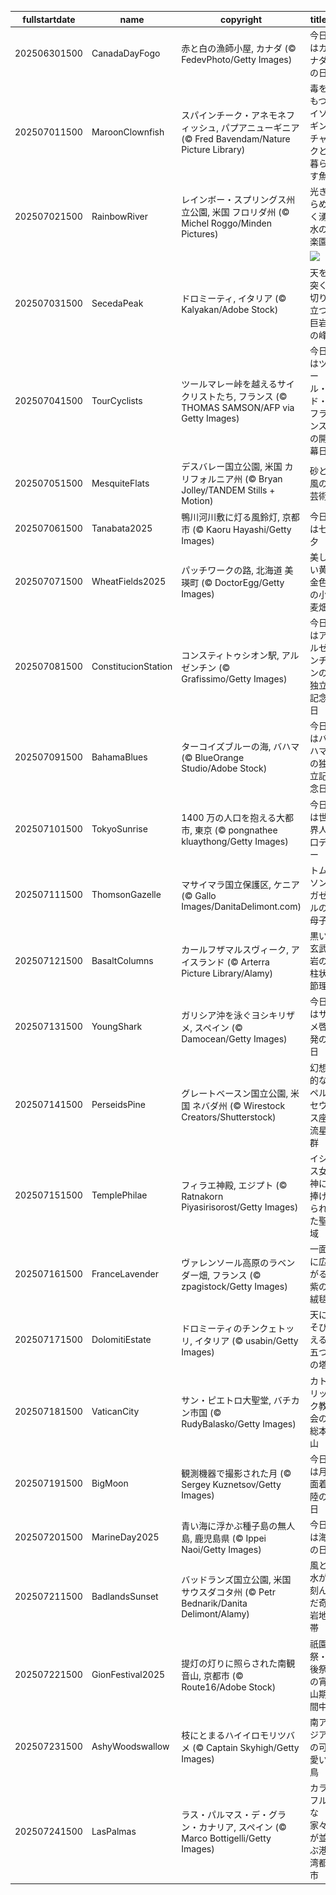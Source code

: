 |fullstartdate|name|copyright|title|image|
|--|--|--|--|--|
202506301500|CanadaDayFogo|赤と白の漁師小屋, カナダ (© FedevPhoto/Getty Images)|今日はカナダの日|![](/ja-JP/2025/07/202506301500CanadaDayFogo.jpg)|
202507011500|MaroonClownfish|スパインチーク・アネモネフィッシュ, パプアニューギニア (© Fred Bavendam/Nature Picture Library)|毒をもつイソギンチャクと暮らす魚|![](/ja-JP/2025/07/202507011500MaroonClownfish.jpg)|
202507021500|RainbowRiver|レインボー・スプリングス州立公園, 米国 フロリダ州 (© Michel Roggo/Minden Pictures)|光きらめく湧水の楽園|![](/ja-JP/2025/07/202507021500RainbowRiver.jpg)|
||||![](/ja-JP/2025/07/.jpg)|
202507031500|SecedaPeak|ドロミーティ, イタリア (© Kalyakan/Adobe Stock)|天を突く切り立つ巨岩の峰|![](/ja-JP/2025/07/202507031500SecedaPeak.jpg)|
202507041500|TourCyclists|ツールマレー峠を越えるサイクリストたち, フランス (© THOMAS SAMSON/AFP via Getty Images)|今日はツール・ド・フランスの開幕日|![](/ja-JP/2025/07/202507041500TourCyclists.jpg)|
202507051500|MesquiteFlats|デスバレー国立公園, 米国 カリフォルニア州 (© Bryan Jolley/TANDEM Stills + Motion)|砂と風の芸術|![](/ja-JP/2025/07/202507051500MesquiteFlats.jpg)|
202507061500|Tanabata2025|鴨川河川敷に灯る風鈴灯, 京都市 (© Kaoru Hayashi/Getty Images)|今日は七夕|![](/ja-JP/2025/07/202507061500Tanabata2025.jpg)|
202507071500|WheatFields2025|パッチワークの路, 北海道 美瑛町 (© DoctorEgg/Getty Images)|美しい黄金色の小麦畑|![](/ja-JP/2025/07/202507071500WheatFields2025.jpg)|
202507081500|ConstitucionStation|コンスティトゥシオン駅, アルゼンチン (© Grafissimo/Getty Images)|今日はアルゼンチンの独立記念日|![](/ja-JP/2025/07/202507081500ConstitucionStation.jpg)|
202507091500|BahamaBlues|ターコイズブルーの海, バハマ (© BlueOrange Studio/Adobe Stock)|今日はバハマの独立記念日|![](/ja-JP/2025/07/202507091500BahamaBlues.jpg)|
202507101500|TokyoSunrise|1400 万の人口を抱える大都市, 東京 (© pongnathee kluaythong/Getty Images)|今日は世界人口デー|![](/ja-JP/2025/07/202507101500TokyoSunrise.jpg)|
202507111500|ThomsonGazelle|マサイマラ国立保護区, ケニア (© Gallo Images/DanitaDelimont.com)|トムソンガゼルの母子|![](/ja-JP/2025/07/202507111500ThomsonGazelle.jpg)|
202507121500|BasaltColumns|カールフザマルスヴィーク, アイスランド (© Arterra Picture Library/Alamy)|黒い玄武岩の柱状節理|![](/ja-JP/2025/07/202507121500BasaltColumns.jpg)|
202507131500|YoungShark|ガリシア沖を泳ぐヨシキリザメ, スペイン (© Damocean/Getty Images)|今日はサメ啓発の日|![](/ja-JP/2025/07/202507131500YoungShark.jpg)|
202507141500|PerseidsPine|グレートベースン国立公園, 米国 ネバダ州 (© Wirestock Creators/Shutterstock)|幻想的なペルセウス座流星群|![](/ja-JP/2025/07/202507141500PerseidsPine.jpg)|
202507151500|TemplePhilae|フィラエ神殿, エジプト (© Ratnakorn Piyasirisorost/Getty Images)|イシス女神に捧げられた聖域|![](/ja-JP/2025/07/202507151500TemplePhilae.jpg)|
202507161500|FranceLavender|ヴァレンソール高原のラベンダー畑, フランス (© zpagistock/Getty Images)|一面に広がる紫の絨毯|![](/ja-JP/2025/07/202507161500FranceLavender.jpg)|
202507171500|DolomitiEstate|ドロミーティのチンクェトッリ, イタリア (© usabin/Getty Images)|天にそびえる五つの塔|![](/ja-JP/2025/07/202507171500DolomitiEstate.jpg)|
202507181500|VaticanCity|サン・ピエトロ大聖堂, バチカン市国 (© RudyBalasko/Getty Images)|カトリック教会の総本山|![](/ja-JP/2025/07/202507181500VaticanCity.jpg)|
202507191500|BigMoon|観測機器で撮影された月 (© Sergey Kuznetsov/Getty Images)|今日は月面着陸の日|![](/ja-JP/2025/07/202507191500BigMoon.jpg)|
202507201500|MarineDay2025|青い海に浮かぶ種子島の無人島, 鹿児島県 (© Ippei Naoi/Getty Images)|今日は海の日|![](/ja-JP/2025/07/202507201500MarineDay2025.jpg)|
202507211500|BadlandsSunset|バッドランズ国立公園, 米国 サウスダコタ州 (© Petr Bednarik/Danita Delimont/Alamy)|風と水が刻んだ奇岩地帯|![](/ja-JP/2025/07/202507211500BadlandsSunset.jpg)|
202507221500|GionFestival2025|提灯の灯りに照らされた南観音山, 京都市 (© Route16/Adobe Stock)|祇園祭・後祭の宵山期間中|![](/ja-JP/2025/07/202507221500GionFestival2025.jpg)|
202507231500|AshyWoodswallow|枝にとまるハイイロモリツバメ (© Captain Skyhigh/Getty Images)|南アジアの可愛い鳥|![](/ja-JP/2025/07/202507231500AshyWoodswallow.jpg)|
202507241500|LasPalmas|ラス・パルマス・デ・グラン・カナリア, スペイン (© Marco Bottigelli/Getty Images)|カラフルな家々が並ぶ港湾都市|![](/ja-JP/2025/07/202507241500LasPalmas.jpg)|
